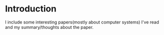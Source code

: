 # Introduction

I include some interesting papers\(mostly about computer systems\) I've read and my summary/thoughts about the paper.